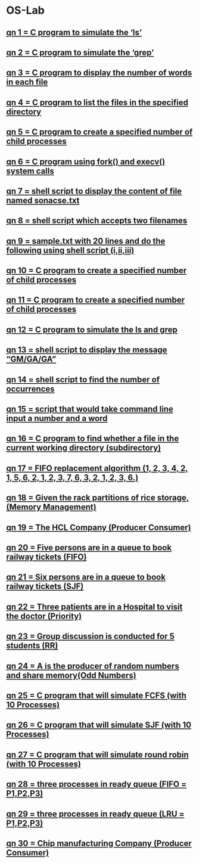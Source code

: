 # OS-Lab

## [qn 1 = C program to simulate the ‘ls’](https://github.com/CSE-Helper/OS-Lab/blob/main/Codes/ex1.c)
## [qn 2 = C program to simulate the ‘grep’](https://github.com/CSE-Helper/OS-Lab/blob/main/Codes/ex2.c)
## [qn 3 = C program to display the number of words in each file](https://github.com/CSE-Helper/OS-Lab/blob/main/Codes/ex3.c)
## [qn 4 = C program to list the files in the specified directory](https://github.com/CSE-Helper/OS-Lab/blob/main/Codes/ex4.c)
## [qn 5 = C program to create a specified number of child processes](https://github.com/CSE-Helper/OS-Lab/blob/main/Codes/ex5.c)
## [qn 6 = C program using fork() and execv() system calls](https://github.com/CSE-Helper/OS-Lab/blob/main/Codes/ex6.c)
## [qn 7 = shell script to display the content of file named sonacse.txt](https://github.com/CSE-Helper/OS-Lab/blob/main/Codes/ex7.sh)
## [qn 8 = shell script which accepts two filenames](https://github.com/CSE-Helper/OS-Lab/blob/main/Codes/ex8.sh)
## [qn 9 = sample.txt with 20 lines and do the following using shell script (i,ii,iii)](https://github.com/CSE-Helper/OS-Lab/blob/main/Codes/ex9.sh)
## [qn 10 = C program to create a specified number of child processes](https://github.com/CSE-Helper/OS-Lab/blob/main/Codes/ex5.c)
## [qn 11 = C program to create a specified number of child processes](https://github.com/CSE-Helper/OS-Lab/blob/main/Codes/ex5.c)
## [qn 12 = C program to simulate the ls and grep](https://github.com/CSE-Helper/OS-Lab/blob/main/Codes/ex12.c)
## [qn 13 = shell script to display the message “GM/GA/GA”](https://github.com/CSE-Helper/OS-Lab/blob/main/Codes/ex13.sh)
## [qn 14 = shell script to find the number of occurrences](https://github.com/CSE-Helper/OS-Lab/blob/main/Codes/ex14.sh)
## [qn 15 = script that would take command line input a number and a word](https://github.com/CSE-Helper/OS-Lab/blob/main/Codes/ex15.sh)
## [qn 16 = C program to find whether a file in the current working directory (subdirectory)](https://github.com/CSE-Helper/OS-Lab/blob/main/Codes/ex16.c)
## [qn 17 = FIFO replacement algorithm (1, 2, 3, 4, 2, 1, 5, 6, 2, 1, 2, 3, 7, 6, 3, 2, 1, 2, 3, 6.)](https://github.com/CSE-Helper/OS-Lab/blob/main/Codes/ex17.c)
## [qn 18 = Given the rack partitions of rice storage, (Memory Management)](https://github.com/CSE-Helper/OS-Lab/blob/main/Codes/ex18.c)
## [qn 19 = The HCL Company (Producer Consumer)](https://github.com/CSE-Helper/OS-Lab/blob/main/Codes/ex19.c)
## [qn 20 = Five persons are in a queue to book railway tickets (FIFO)](https://github.com/CSE-Helper/OS-Lab/blob/main/Codes/ex20.c)
## [qn 21 = Six persons are in a queue to book railway tickets (SJF)](https://github.com/CSE-Helper/OS-Lab/blob/main/Codes/ex21.c)
## [qn 22 = Three patients are in a Hospital to visit the doctor (Priority)](https://github.com/CSE-Helper/OS-Lab/blob/main/Codes/ex22.c)
## [qn 23 = Group discussion is conducted for 5 students (RR)](https://github.com/CSE-Helper/OS-Lab/blob/main/Codes/ex23.c)
## [qn 24 = A is the producer of random numbers and share memory(Odd Numbers)](https://github.com/CSE-Helper/OS-Lab/blob/main/Codes/ex24.c)
## [qn 25 = C program that will simulate FCFS (with 10 Processes)](https://github.com/CSE-Helper/OS-Lab/blob/main/Codes/ex25.c)
## [qn 26 = C program that will simulate SJF (with 10 Processes)](https://github.com/CSE-Helper/OS-Lab/blob/main/Codes/ex26.c)
## [qn 27 = C program that will simulate round robin (with 10 Processes)](https://github.com/CSE-Helper/OS-Lab/blob/main/Codes/ex27.c)
## [qn 28 = three processes in ready queue (FIFO = P1,P2,P3)](https://github.com/CSE-Helper/OS-Lab/blob/main/Codes/ex28.c)
## [qn 29 = three processes in ready queue (LRU = P1,P2,P3)](https://github.com/CSE-Helper/OS-Lab/blob/main/Codes/ex29.c)
## [qn 30 = Chip manufacturing Company (Producer Consumer)](https://github.com/CSE-Helper/OS-Lab/blob/main/Codes/ex30.c)
